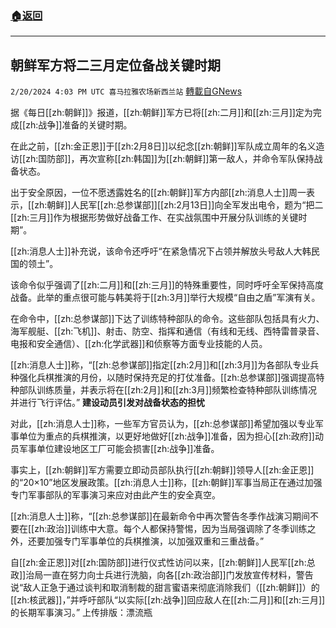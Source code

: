###  [:house:返回](README.md)
---


## 朝鲜军方将二三月定位备战关键时期
`2/20/2024 4:03 PM UTC 喜马拉雅农场新西兰站` [轉載自GNews](https://gnews.org/articles/2326258)

据《每日[[zh:朝鲜]]》报道，[[zh:朝鲜]]军方已将[[zh:二月]]和[[zh:三月]]定为完成[[zh:战争]]准备的关键时期。

在此之前，[[zh:金正恩]]于[[zh:2月8日]]以纪念[[zh:朝鲜]]军队成立周年的名义造访[[zh:国防部]]，再次宣称[[zh:韩国]]为[[zh:朝鲜]]第一敌人，并命令军队保持战备状态。

出于安全原因，一位不愿透露姓名的[[zh:朝鲜]]军方内部[[zh:消息人士]]周一表示，[[zh:朝鲜]]人民军[[zh:总参谋部]][[zh:2月13日]]向全军发出电令，题为“把二[[zh:三月]]作为根据形势做好战备工作、在实战氛围中开展分队训练的关键时期”。

[[zh:消息人士]]补充说，该命令还呼吁“在紧急情况下占领并解放头号敌人大韩民国的领土”。

该命令似乎强调了[[zh:二月]]和[[zh:三月]]的特殊重要性，同时呼吁全军保持高度战备。此举的重点很可能与韩美将于[[zh:3月]]举行大规模“自由之盾”军演有关。

在命令中，[[zh:总参谋部]]下达了训练特种部队的命令。这些部队包括具有火力、海军舰艇、[[zh:飞机]]、射击、防空、指挥和通信（有线和无线、西特雷普录音、电报和安全通信）、[[zh:化学武器]]和侦察等方面专业技能的人员。

[[zh:消息人士]]称，“[[zh:总参谋部]]指定[[zh:2月]]和[[zh:3月]]为各部队专业兵种强化兵棋推演的月份，以随时保持充足的打仗准备。[[zh:总参谋部]]强调提高特种部队训练质量，并表示将在[[zh:2月]]和[[zh:3月]]频繁检查特种部队训练情况并进行飞行评估。”
**建设动员引发对战备状态的担忧**

对此，[[zh:消息人士]]称，一些军方官员认为，[[zh:总参谋部]]希望加强以专业军事单位为重点的兵棋推演，以更好地做好[[zh:战争]]准备，因为担心[[zh:政府]]动员军事单位建设地区工厂可能会损害[[zh:战争]]准备。

事实上，[[zh:朝鲜]]军方需要立即动员部队执行[[zh:朝鲜]]领导人[[zh:金正恩]]的“20×10”地区发展政策。[[zh:消息人士]]称，[[zh:朝鲜]]军事当局正在通过加强专门军事部队的军事演习来应对由此产生的安全真空。

[[zh:消息人士]]称，“[[zh:总参谋部]]在最新命令中再次警告冬季作战演习期间不要在[[zh:政治]]训练中大意。每个人都保持警惕，因为当局强调除了冬季训练之外，还要加强专门军事单位的兵棋推演，以加强双重和三重战备。”

自[[zh:金正恩]]对[[zh:国防部]]进行仪式性访问以来，[[zh:朝鲜]]人民军[[zh:总政]]治局一直在努力向士兵进行洗脑，向各[[zh:政治部]]门发放宣传材料，警告说“敌人正急于通过谈判和取消制裁的甜言蜜语来彻底消除我们（[[zh:朝鲜]]）的[[zh:核武器]]，”并呼吁部队“以实际[[zh:战争]]回应敌人在[[zh:二月]]和[[zh:三月]]的长期军事演习。”
上传排版：漂流瓶
